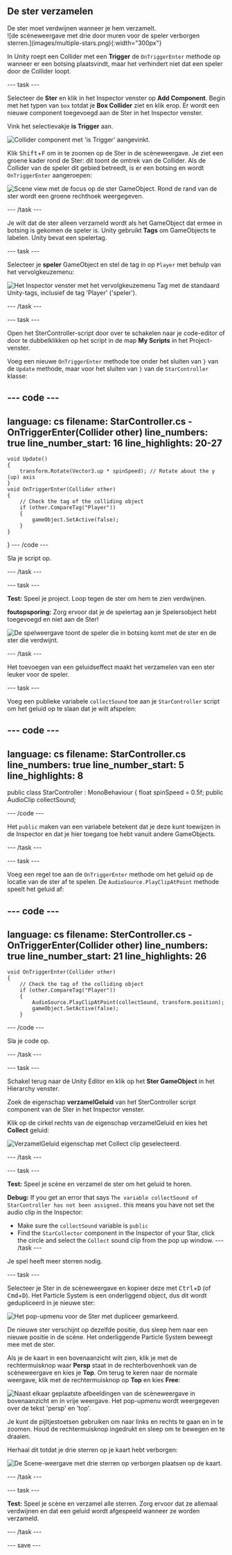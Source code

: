 ## De ster verzamelen

<div style="display: flex; flex-wrap: wrap">
<div style="flex-basis: 200px; flex-grow: 1; margin-right: 15px;">
De ster moet verdwijnen wanneer je hem verzamelt. 
</div>
<div>
![de scèneweergave met drie door muren voor de speler verborgen sterren.](images/multiple-stars.png){:width="300px"}
</div>
</div>

In Unity roept een Collider met een **Trigger** de `OnTriggerEnter` methode op wanneer er een botsing plaatsvindt, maar het verhindert niet dat een speler door de Collider loopt.

--- task ---

Selecteer de **Ster** en klik in het Inspector venster op **Add Component**. Begin met het typen van `box` totdat je **Box Collider** ziet en klik erop. Er wordt een nieuwe component toegevoegd aan de Ster in het Inspector venster.

Vink het selectievakje **is Trigger** aan.

![Collider component met 'is Trigger' aangevinkt.](images/collider-trigger.png)

Klik <kbd>Shift</kbd>+<kbd>F</kbd> om in te zoomen op de Ster in de scèneweergave. Je ziet een groene kader rond de Ster: dit toont de omtrek van de Collider. Als de Collider van de speler dit gebied betreedt, is er een botsing en wordt `OnTriggerEnter` aangeroepen:

![Scene view met de focus op de ster GameObject. Rond de rand van de ster wordt een groene rechthoek weergegeven.](images/collider-star.png)

--- /task ---

Je wilt dat de ster alleen verzameld wordt als het GameObject dat ermee in botsing is gekomen de speler is. Unity gebruikt **Tags** om GameObjects te labelen. Unity bevat een spelertag.

--- task ---

Selecteer je **speler** GameObject en stel de tag in op `Player` met behulp van het vervolgkeuzemenu:

![Het Inspector venster met het vervolgkeuzemenu Tag met de standaard Unity-tags, inclusief de tag 'Player' ('speler').](images/tag-menu.png)

--- /task ---

--- task ---

Open het SterController-script door over te schakelen naar je code-editor of door te dubbelklikken op het script in de map **My Scripts** in het Project-venster.

Voeg een nieuwe `OnTriggerEnter` methode toe onder het sluiten van `}` van de `Update` methode, maar voor het sluiten van `}` van de `StarController` klasse:

--- code ---
---
language: cs filename: StarController.cs - OnTriggerEnter(Collider other) line_numbers: true line_number_start: 16
line_highlights: 20-27
---

    void Update()
    {
        transform.Rotate(Vector3.up * spinSpeed); // Rotate about the y (up) axis
    }
    void OnTriggerEnter(Collider other)
    {
        // Check the tag of the colliding object
        if (other.CompareTag("Player"))
        {
            gameObject.SetActive(false);
        }
    }
} --- /code ---

Sla je script op.

--- /task ---

--- task ---

**Test:** Speel je project. Loop tegen de ster om hem te zien verdwijnen.

**foutopsporing:** Zorg ervoor dat je de spelertag aan je Spelersobject hebt toegevoegd en niet aan de Ster!

![De spelweergave toont de speler die in botsing komt met de ster en de ster die verdwijnt.](images/collect-star.gif)

--- /task ---

Het toevoegen van een geluidseffect maakt het verzamelen van een ster leuker voor de speler.

--- task ---

Voeg een publieke variabele `collectSound` toe aan je `StarController` script om het geluid op te slaan dat je wilt afspelen:

--- code ---
---
language: cs filename: StarController.cs line_numbers: true line_number_start: 5
line_highlights: 8
---
public class StarController : MonoBehaviour
{ float spinSpeed = 0.5f; public AudioClip collectSound;

--- /code ---

Het `public` maken van een variabele betekent dat je deze kunt toewijzen in de Inspector en dat je hier toegang toe hebt vanuit andere GameObjects.

--- /task ---

--- task ---

Voeg een regel toe aan de `OnTriggerEnter` methode om het geluid op de locatie van de ster af te spelen. De `AudioSource.PlayClipAtPoint` methode speelt het geluid af:

--- code ---
---
language: cs filename: SterController.cs - OnTriggerEnter(Collider other) line_numbers: true line_number_start: 21
line_highlights: 26
---

    void OnTriggerEnter(Collider other)
    {
        // Check the tag of the colliding object
        if (other.CompareTag("Player"))
        {
            AudioSource.PlayClipAtPoint(collectSound, transform.position);
            gameObject.SetActive(false);
        }
--- /code ---

Sla je code op.

--- /task ---

--- task ---

Schakel terug naar de Unity Editor en klik op het **Ster GameObject** in het Hierarchy venster.

Zoek de eigenschap **verzamelGeluid** van het SterController script component van de Ster in het Inspector venster.

Klik op de cirkel rechts van de eigenschap verzamelGeluid en kies het **Collect** geluid:

![VerzamelGeluid eigenschap met Collect clip geselecteerd.](images/collect-sound-property.png)

--- /task ---

--- task ---

**Test:** Speel je scène en verzamel de ster om het geluid te horen.

**Debug:** If you get an error that says `The variable collectSound of StarController has not been assigned.` this means you have not set the audio clip in the Inspector:
* Make sure the `collectSound` variable is `public`
* Find the `StarCollector` component in the Inspector of your Star, click the circle and select the `Collect` sound clip from the pop up window. --- /task ---

Je spel heeft meer sterren nodig.

--- task ---

Selecteer je Ster in de scèneweergave en kopieer deze met <kbd>Ctrl</kbd>+<kbd>D</kbd> (of <kbd>Cmd</kbd>+<kbd>D</kbd>). Het Particle System is een onderliggend object, dus dit wordt gedupliceerd in je nieuwe ster:

![Het pop-upmenu voor de Ster met dupliceer gemarkeerd.](images/duplicate-star.png)

De nieuwe ster verschijnt op dezelfde positie, dus sleep hem naar een nieuwe positie in de scène. Het onderliggende Particle System beweegt mee met de ster.

Als je de kaart in een bovenaanzicht wilt zien, klik je met de rechtermuisknop waar **Persp** staat in de rechterbovenhoek van de scèneweergave en kies je **Top**. Om terug te keren naar de normale weergave, klik met de rechtermuisknop op **Top** en kies **Free**:

![Naast elkaar geplaatste afbeeldingen van de scèneweergave in bovenaanzicht en in vrije weergave. Het pop-upmenu wordt weergegeven over de tekst 'persp' en 'top'.](images/different-views.png)

Je kunt de pijltjestoetsen gebruiken om naar links en rechts te gaan en in te zoomen. Houd de rechtermuisknop ingedrukt en sleep om te bewegen en te draaien.

Herhaal dit totdat je drie sterren op je kaart hebt verborgen:

![De Scene-weergave met drie sterren op verborgen plaatsen op de kaart.](images/3-stars-added.png)

--- /task ---

--- task ---

**Test:** Speel je scène en verzamel alle sterren. Zorg ervoor dat ze allemaal verdwijnen en dat een geluid wordt afgespeeld wanneer ze worden verzameld.

--- /task ---

--- save ---
